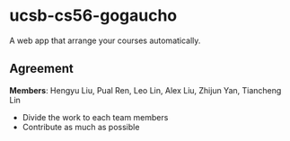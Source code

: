 # ucsb-cs56-gogaucho
A web app that arrange your courses automatically.

## Agreement
**Members**: Hengyu Liu, Pual Ren, Leo Lin, Alex Liu, Zhijun Yan, Tiancheng Lin

- Divide the work to each team members
- Contribute as much as possible